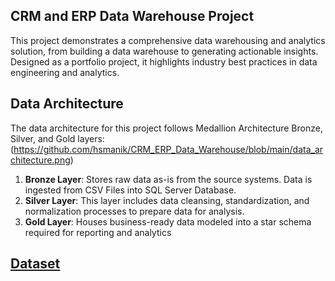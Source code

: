 ## CRM and ERP Data Warehouse Project

This project demonstrates a comprehensive data warehousing and analytics solution, from building a data warehouse to generating actionable insights. Designed as a portfolio project, it highlights industry best practices in data engineering and analytics.

## Data Architecture

The data architecture for this project follows Medallion Architecture Bronze, Silver, and Gold layers:
(https://github.com/hsmanik/CRM_ERP_Data_Warehouse/blob/main/data_architecture.png)

1. **Bronze Layer**: Stores raw data as-is from the source systems. Data is ingested from CSV Files into SQL Server Database.
2. **Silver Layer**: This layer includes data cleansing, standardization, and normalization processes to prepare data for analysis.
3. **Gold Layer**: Houses business-ready data modeled into a star schema required for reporting and analytics

## [Dataset](https://github.com/hsmanik/CRM_ERP_Data_Warehouse/tree/main/datasets)
